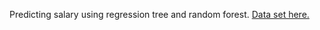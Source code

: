 Predicting salary using regression tree and random forest.
[Data set here.](https://www.kaggle.com/datasets/sinhasatwik/salary-base-data/data)
